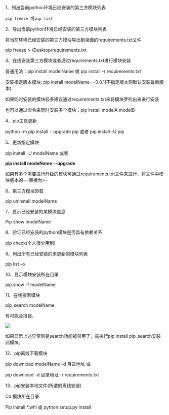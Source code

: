 1、列出当前python环境已经安装的第三方模块列表

`pip freeze `或`pip list`

2、导出当前python环境已经安装的第三方模块列表

将当前环境已经安装的第三方模块导出到桌面的requirements.txt文件

pip freeze > /Desktop/requirements.txt

3、在线安装第三方模块或者通过requirements.txt进行模块安装

普通用法：pip install modelName 或 pip install -r requirements.txt

安装指定版本模块: pip install modelName==0.0.1(不指定版本则默认安装最新版本)

如果同时安装的模块较多建议通过requirements.txt来将模块罗列出来进行安装

也可以通过命令来同时安装多个模块：pip install modelA modelB

4、pip工具更新

python -m pip install --upgrade pip 或者 pip install -U pip

5、更新指定模块

pip install -U modelName 或者

 **pip install modeName --upgrade**

如果有多个需要进行升级的模块可通过requirements.txt文件来进行，将文件中模块版本的==替换为>=

6、第三方模块卸载

pip uninstall modelName

7、显示已经安装的某模块信息

Pip show modelName

8、验证已经安装的python模块是否具有依赖关系

pip check(个人很少用到)

9、列出所有已经安装的未更新的模块列表

pip list -o

10、显示模块安装所在目录

pip show -f modelName

11、在线搜索模块

pip_search modelName

有可能会报错，

![](https://pic2.zhimg.com/80/v2-1f1e503ab98f5ab091bd278a2f9edf59_720w.webp)

如果显示上述异常则是search功能被禁用了，需执行pip install pip_search安装此模块。

12、pip离线下载模块

pip download modelName -d 目录地址 或

pip download -d 目录地址 -r requirements.txt

13、pip安装本地文件(所谓的离线安装)

Cd 模块所在目录:

Pip install *.whl 或 python setup.py install
